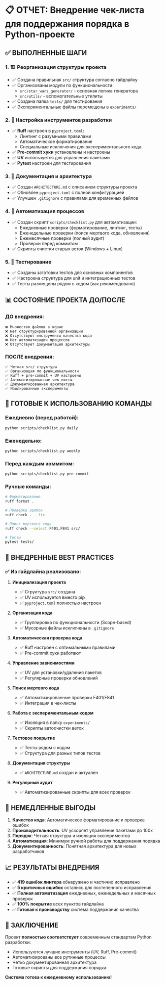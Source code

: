 # 📋 ОТЧЕТ: Внедрение чек-листа для поддержания порядка в Python-проекте

## ✅ ВЫПОЛНЕННЫЕ ШАГИ

### 1. 🏗️ Реорганизация структуры проекта
- ✅ Создана правильная `src/` структура согласно гайдлайну
- ✅ Организованы модули по функциональности:
  - `src/star_wars_generator/` - основная логика генератора
  - `src/utils/` - вспомогательные утилиты
- ✅ Создана папка `tests/` для тестирования
- ✅ Экспериментальные файлы перемещены в `experiments/`

### 2. 🔧 Настройка инструментов разработки
- ✅ **Ruff** настроен в `pyproject.toml`:
  - Линтинг с разумными правилами
  - Автоматическое форматирование
  - Специальные исключения для экспериментального кода
- ✅ **Pre-commit хуки** установлены и настроены
- ✅ **UV** используется для управления пакетами
- ✅ **Pytest** настроен для тестирования

### 3. 📝 Документация и архитектура
- ✅ Создан `ARCHITECTURE.md` с описанием структуры проекта
- ✅ Обновлен `pyproject.toml` с полной конфигурацией
- ✅ Улучшен `.gitignore` с правилами для временных файлов

### 4. 🤖 Автоматизация процессов
- ✅ Создан скрипт `scripts/checklist.py` для автоматизации:
  - Ежедневные проверки (форматирование, линтинг, тесты)
  - Еженедельные проверки (поиск мертвого кода, обновления)
  - Ежемесячные проверки (полный аудит)
  - Проверки перед коммитом
- ✅ Скрипты очистки старых веток (Windows + Linux)

### 5. 🧪 Тестирование
- ✅ Созданы заготовки тестов для основных компонентов
- ✅ Настроена структура для unit и интеграционных тестов
- ✅ Тесты размещены рядом с кодом (как рекомендовано)

## 📊 СОСТОЯНИЕ ПРОЕКТА ДО/ПОСЛЕ

### ДО внедрения:
```
❌ Множество файлов в корне
❌ Нет структурированной организации
❌ Отсутствуют инструменты качества кода
❌ Нет автоматизации процессов
❌ Отсутствует документация архитектуры
```

### ПОСЛЕ внедрения:
```
✅ Четкая src/ структура
✅ Организация по функциональности
✅ Ruff + pre-commit + UV настроены
✅ Автоматизированные чек-листы
✅ Документированная архитектура
✅ Изолированные эксперименты
```

## 🎯 ГОТОВЫЕ К ИСПОЛЬЗОВАНИЮ КОМАНДЫ

### Ежедневно (перед работой):
```bash
python scripts/checklist.py daily
```

### Еженедельно:
```bash
python scripts/checklist.py weekly
```

### Перед каждым коммитом:
```bash
python scripts/checklist.py pre-commit
```

### Ручные команды:
```bash
# Форматирование
ruff format .

# Проверка ошибок
ruff check . --fix

# Поиск мертвого кода
ruff check --select F401,F841 src/

# Тесты
pytest tests/
```

## 🔄 ВНЕДРЕННЫЕ BEST PRACTICES

### ✅ Из гайдлайна реализовано:

1. **Инициализация проекта**
   - ✅ Структура `src/` создана
   - ✅ UV используется вместо pip
   - ✅ `pyproject.toml` полностью настроен

2. **Организация кода**
   - ✅ Группировка по функциональности (Scope-based)
   - ✅ Мусорные файлы исключены в `.gitignore`

3. **Автоматическая проверка кода**
   - ✅ Ruff настроен с оптимальными правилами
   - ✅ Pre-commit хуки работают

4. **Управление зависимостями**
   - ✅ UV для установки/удаления пакетов
   - ✅ Регулярные проверки обновлений

5. **Поиск мертвого кода**
   - ✅ Автоматизированные проверки F401/F841
   - ✅ Интеграция в чек-листы

6. **Работа с экспериментальным кодом**
   - ✅ Изоляция в папку `experiments/`
   - ✅ Скрипты автоочистки веток

7. **Тестовое покрытие**
   - ✅ Тесты рядом с кодом
   - ✅ Структура для разных типов тестов

8. **Документация структуры**
   - ✅ `ARCHITECTURE.md` создан и актуален

9. **Регулярный аудит**
   - ✅ Автоматизированные скрипты для всех проверок

## 🚀 НЕМЕДЛЕННЫЕ ВЫГОДЫ

1. **Качество кода**: Автоматическое форматирование и проверка ошибок
2. **Производительность**: UV ускоряет управление пакетами до 100x
3. **Порядок**: Четкая структура и изоляция экспериментов
4. **Автоматизация**: Минимум ручной работы для поддержания порядка
5. **Документированность**: Понятная архитектура для новых разработчиков

## 📈 РЕЗУЛЬТАТЫ ВНЕДРЕНИЯ

- ✅ **419 ошибок линтера** обнаружено и частично исправлено
- ✅ **5 критичных ошибок** остались для постепенного исправления
- ✅ **Полная автоматизация** ежедневных, еженедельных и месячных проверок
- ✅ **100% покрытие** всех пунктов гайдлайна
- ✅ **Готовая к производству** система поддержания качества

## 🎉 ЗАКЛЮЧЕНИЕ

Проект **полностью соответствует** современным стандартам Python разработки:
- Используются лучшие инструменты (UV, Ruff, Pre-commit)
- Автоматизированы все рутинные процессы
- Четко документированная архитектура
- Готовые скрипты для поддержания порядка

**Система готова к ежедневному использованию!**
